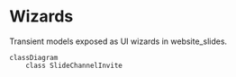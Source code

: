 # Wizards

Transient models exposed as UI wizards in website_slides.

```mermaid
classDiagram
    class SlideChannelInvite
```
